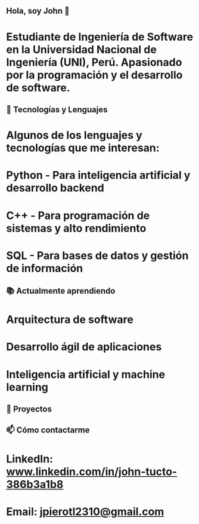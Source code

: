 ## Hola, soy John 👋
# Estudiante de Ingeniería de Software en la Universidad Nacional de Ingeniería (UNI), Perú. Apasionado por la programación y el desarrollo de software.

## 🚀 Tecnologías y Lenguajes
# Algunos de los lenguajes y tecnologías que me interesan:

# Python - Para inteligencia artificial y desarrollo backend
# C++ - Para programación de sistemas y alto rendimiento
# SQL - Para bases de datos y gestión de información

## 📚 Actualmente aprendiendo
# Arquitectura de software
# Desarrollo ágil de aplicaciones
# Inteligencia artificial y machine learning

## 🔭 Proyectos

## 📫 Cómo contactarme
# LinkedIn: www.linkedin.com/in/john-tucto-386b3a1b8
# Email: jpierotl2310@gmail.com

<!--
**Johntl121/Johntl121** is a ✨ _special_ ✨ repository because its `README.md` (this file) appears on your GitHub profile.

Here are some ideas to get you started:

- 🔭 I’m currently working on ...
- 🌱 I’m currently learning ...
- 👯 I’m looking to collaborate on ...
- 🤔 I’m looking for help with ...
- 💬 Ask me about ...
- 📫 How to reach me: ...
- 😄 Pronouns: ...
- ⚡ Fun fact: ...
-->
